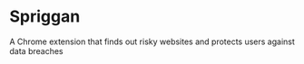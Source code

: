 # Spriggan
A Chrome extension that finds out risky websites and protects users against data breaches
